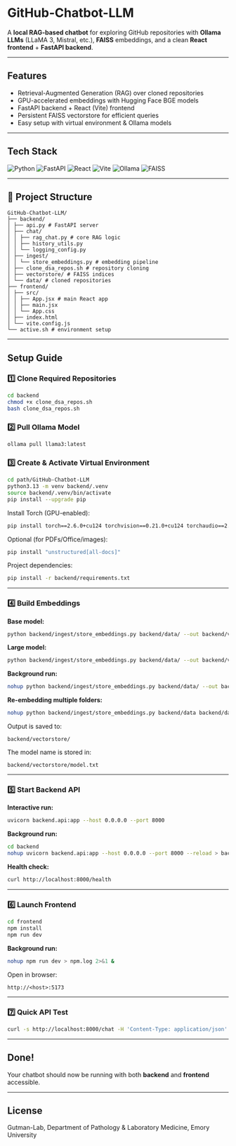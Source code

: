 # GitHub-Chatbot-LLM

A **local RAG-based chatbot** for exploring GitHub repositories with **Ollama LLMs** (LLaMA 3, Mistral, etc.), **FAISS** embeddings, and a clean **React frontend** + **FastAPI backend**.

---

## Features
- Retrieval-Augmented Generation (RAG) over cloned repositories 
- GPU-accelerated embeddings with Hugging Face BGE models 
- FastAPI backend + React (Vite) frontend 
- Persistent FAISS vectorstore for efficient queries 
- Easy setup with virtual environment & Ollama models 

---

## Tech Stack
![Python](https://img.shields.io/badge/Python-3.13-blue?logo=python)
![FastAPI](https://img.shields.io/badge/FastAPI-0.115-green?logo=fastapi)
![React](https://img.shields.io/badge/React-18-61dafb?logo=react)
![Vite](https://img.shields.io/badge/Vite-5-purple?logo=vite)
![Ollama](https://img.shields.io/badge/Ollama-Local_LLMs-black?logo=ollama)
![FAISS](https://img.shields.io/badge/FAISS-Vector_DB-orange?logo=databricks)

---

## 📂 Project Structure
```
GitHub-Chatbot-LLM/
├── backend/
│ ├── api.py # FastAPI server
│ ├── chat/
│ │ ├── rag_chat.py # core RAG logic
│ │ ├── history_utils.py
│ │ └── logging_config.py
│ ├── ingest/
│ │ └── store_embeddings.py # embedding pipeline
│ ├── clone_dsa_repos.sh # repository cloning
│ ├── vectorstore/ # FAISS indices
│ └── data/ # cloned repositories
├── frontend/
│ ├── src/
│ │ ├── App.jsx # main React app
│ │ ├── main.jsx
│ │ └── App.css
│ ├── index.html
│ └── vite.config.js
└── active.sh # environment setup
```

---

## Setup Guide

### 1️⃣ Clone Required Repositories
```bash
cd backend
chmod +x clone_dsa_repos.sh
bash clone_dsa_repos.sh
```

### 2️⃣ Pull Ollama Model
```bash
ollama pull llama3:latest
```

### 3️⃣ Create & Activate Virtual Environment
```bash
cd path/GitHub-Chatbot-LLM
python3.13 -m venv backend/.venv
source backend/.venv/bin/activate
pip install --upgrade pip
```

Install Torch (GPU-enabled):
```bash
pip install torch==2.6.0+cu124 torchvision==0.21.0+cu124 torchaudio==2.6.0+cu124
```

Optional (for PDFs/Office/images):
```bash
pip install "unstructured[all-docs]"
```

Project dependencies:
```bash
pip install -r backend/requirements.txt
```

---

### 4️⃣ Build Embeddings

**Base model:**
```bash
python backend/ingest/store_embeddings.py backend/data/ --out backend/vectorstore --model BAAI/bge-base-en-v1.5 --device auto --batch-size 32
```

**Large model:**
```bash
python backend/ingest/store_embeddings.py backend/data/ --out backend/vectorstore --model BAAI/bge-large-en-v1.5 --device auto --chunk-size 1200 --overlap 200 --batch-size 64 --chunks-per-batch 8000
```

**Background run:**
```bash
nohup python backend/ingest/store_embeddings.py backend/data/ --out backend/vectorstore --model BAAI/bge-large-en-v1.5 --device auto --chunk-size 1200 --overlap 200 --batch-size 64 --chunks-per-batch 8000 > embeddings.log 2>&1 &
```

**Re-embedding multiple folders:**
```bash
nohup python backend/ingest/store_embeddings.py backend/data backend/data/otherfiles --out backend/vectorstore --model BAAI/bge-large-en-v1.5 --device cuda --chunk-size 1200 --overlap 200 --batch-size 128 --chunks-per-batch 16000 --workers 8 --lang en --rembed > embeddings.log 2>&1 &
```

Output is saved to:
```
backend/vectorstore/
```

The model name is stored in:
```
backend/vectorstore/model.txt
```

---

### 5️⃣ Start Backend API

**Interactive run:**
```bash
uvicorn backend.api:app --host 0.0.0.0 --port 8000
```

**Background run:**
```bash
cd backend
nohup uvicorn backend.api:app --host 0.0.0.0 --port 8000 --reload > backend.log 2>&1 &
```

**Health check:**
```bash
curl http://localhost:8000/health
```

---

### 6️⃣ Launch Frontend
```bash
cd frontend
npm install
npm run dev
```

**Background run:**
```bash
nohup npm run dev > npm.log 2>&1 &
```

Open in browser:
```
http://<host>:5173
```

---

### 7️⃣ Quick API Test
```bash
curl -s http://localhost:8000/chat -H 'Content-Type: application/json' -d '{"question":"How does HistomicsUI talk to HistomicsTK?", "model":"llama3:latest"}' | jq
```

---

## Done!
Your chatbot should now be running with both **backend** and **frontend** accessible.

---

## License
Gutman-Lab, Department of Pathology & Laboratory Medicine, Emory University
